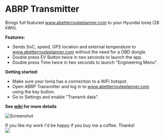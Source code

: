 
# ABRP Transmitter
Brings full featured www.abetterrouteplanner.com to your Hyundai Ioniq (28 kWh). <br />

**Features:<br  />**
* Sends SoC, speed, GPS location and external temperature to www.abetterrouteplanner.com without the need for a OBD dongle<br  />
* Double press EV Button twice in two seconds to launch the app.<br  />
* Double press Time twice in two seconds to launch "Engineering Menu".<br  />

**Getting started:<br  />**
* Make sure your Ioniq has a connection to a WiFi hotspot.<br  />
* Open ABRP Transmitter and log in to www.abetterrouteplanner.com using the key button.<br />
* Go to Settings and enable "Transmit data".<br />

**See [wiki](https://github.com/g4rb4g3/ABRPTransmitter/wiki) for more details**

![Screenshot](doc/screenshot.png)

If you like my work I'd be happy if you buy me a coffee. Thanks!<br  />
[![](https://www.paypalobjects.com/en_US/i/btn/btn_donateCC_LG.gif)](https://www.paypal.com/cgi-bin/webscr?cmd=_s-xclick&hosted_button_id=RT8WTFDGMLFPG)
